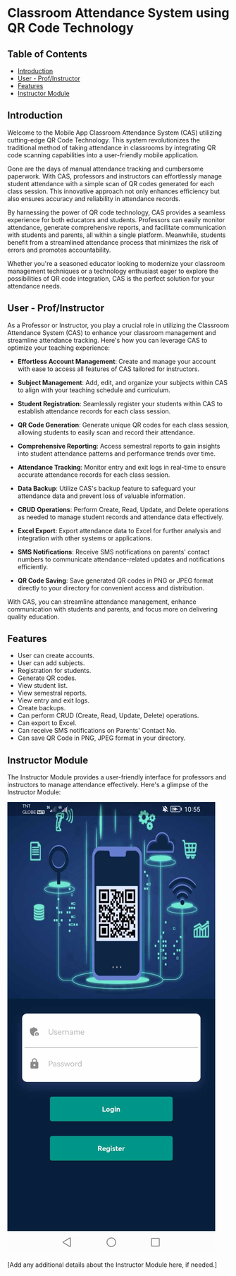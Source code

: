 # Classroom Attendance System using QR Code Technology

## Table of Contents

- [Introduction](#introduction)
- [User - Prof/Instructor](#user---prof/instructor)
- [Features](#features)
- [Instructor Module](#module)

## Introduction

Welcome to the Mobile App Classroom Attendance System (CAS) utilizing cutting-edge QR Code Technology. This system revolutionizes the traditional method of taking attendance in classrooms by integrating QR code scanning capabilities into a user-friendly mobile application.

Gone are the days of manual attendance tracking and cumbersome paperwork. With CAS, professors and instructors can effortlessly manage student attendance with a simple scan of QR codes generated for each class session. This innovative approach not only enhances efficiency but also ensures accuracy and reliability in attendance records.

By harnessing the power of QR code technology, CAS provides a seamless experience for both educators and students. Professors can easily monitor attendance, generate comprehensive reports, and facilitate communication with students and parents, all within a single platform. Meanwhile, students benefit from a streamlined attendance process that minimizes the risk of errors and promotes accountability.

Whether you're a seasoned educator looking to modernize your classroom management techniques or a technology enthusiast eager to explore the possibilities of QR code integration, CAS is the perfect solution for your attendance needs.

## User - Prof/Instructor

As a Professor or Instructor, you play a crucial role in utilizing the Classroom Attendance System (CAS) to enhance your classroom management and streamline attendance tracking. Here's how you can leverage CAS to optimize your teaching experience:

- **Effortless Account Management**: Create and manage your account with ease to access all features of CAS tailored for instructors.

- **Subject Management**: Add, edit, and organize your subjects within CAS to align with your teaching schedule and curriculum.

- **Student Registration**: Seamlessly register your students within CAS to establish attendance records for each class session.

- **QR Code Generation**: Generate unique QR codes for each class session, allowing students to easily scan and record their attendance.

- **Comprehensive Reporting**: Access semestral reports to gain insights into student attendance patterns and performance trends over time.

- **Attendance Tracking**: Monitor entry and exit logs in real-time to ensure accurate attendance records for each class session.

- **Data Backup**: Utilize CAS's backup feature to safeguard your attendance data and prevent loss of valuable information.

- **CRUD Operations**: Perform Create, Read, Update, and Delete operations as needed to manage student records and attendance data effectively.

- **Excel Export**: Export attendance data to Excel for further analysis and integration with other systems or applications.

- **SMS Notifications**: Receive SMS notifications on parents' contact numbers to communicate attendance-related updates and notifications efficiently.

- **QR Code Saving**: Save generated QR codes in PNG or JPEG format directly to your directory for convenient access and distribution.

With CAS, you can streamline attendance management, enhance communication with students and parents, and focus more on delivering quality education.

## Features

- User can create accounts.
- User can add subjects.
- Registration for students.
- Generate QR codes.
- View student list.
- View semestral reports.
- View entry and exit logs.
- Create backups.
- Can perform CRUD (Create, Read, Update, Delete) operations.
- Can export to Excel.
- Can receive SMS notifications on Parents' Contact No.
- Can save QR Code in PNG, JPEG format in your directory.

## Instructor Module

The Instructor Module provides a user-friendly interface for professors and instructors to manage attendance effectively. Here's a glimpse of the Instructor Module:

![Instructor Module](LogQRTech/images/login.jpg)

[Add any additional details about the Instructor Module here, if needed.]
